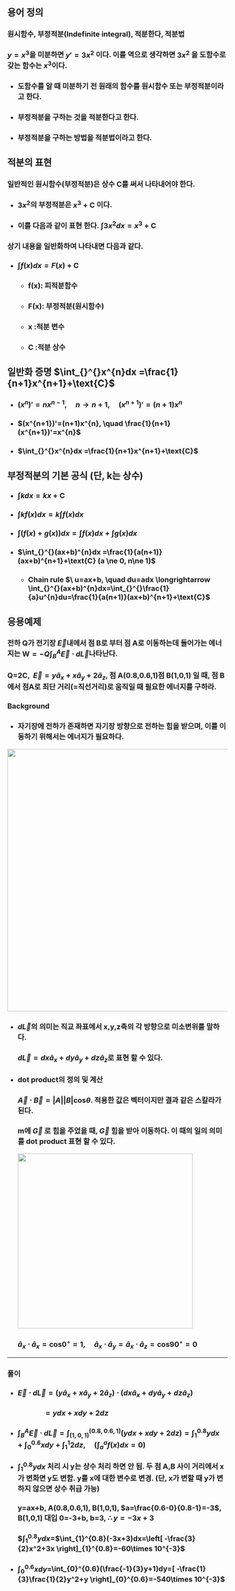 ## 용어 정의
### 원시함수, 부정적분(Indefinite integral), 적분한다, 적분법
### $y=x^{3}$을 미분하면 $y'=3x^{2}$ 이다. 이를 역으로 생각하면 $3x^{2}$  을 도함수로 갖는 함수는  $x^{3}$이다.
+ ### 도함수를 알 때 미분하기 전 원래의 함수를 원시함수 또는 부정적분이라고 한다.
+ ### 부정적분을 구하는 것을 적분한다고 한다.
+ ### 부정적분을 구하는 방법을 적분법이라고 한다.

## 적분의 표현
### 일반적인 원시함수(부정적분)은 상수 C를 써서 나타내어야 한다.
+ ### $3x^{2}$의  부정적분은 $x^{3}+\text{C}$ 이다.
+ ### 이를 다음과 같이 표현 한다. $\int_{}^{}3x^{2}dx = x^{3}+\text{C}$
### 상기 내용을 일반화하여 나타내면 다음과 같다. 
+ ### $\int_{}^{}f(x)dx = F(x)+\text{C}$
  + ### f(x): 피적분함수
  + ### F(x): 부정적분(원시함수)
  + ### x :적분 변수
  + ### C :적분 상수

## 일반화 증명 $\int_{}^{}x^{n}dx =\frac{1}{n+1}x^{n+1}+\text{C}$
+ ### $(x^{n})'=nx^{n-1},\quad  n\longrightarrow n+1, \quad (x^{n+1})'=(n+1)x^{n}$
+ ### $(x^{n+1})'=(n+1)x^{n}, \quad \frac{1}{n+1}(x^{n+1})'=x^{n}$
+ ### $\int_{}^{}x^{n}dx =\frac{1}{n+1}x^{n+1}+\text{C}$

## 부정적분의 기본 공식 (단, k는 상수)
+ ### $\int_{}^{}kdx =kx+\text{C}$
+ ### $\int_{}^{}kf(x)dx =k\int_{}^{}f(x)dx$
+ ### $\int_{}^{}(f(x)+g(x))dx =\int_{}^{}f(x)dx+\int_{}^{}g(x)dx$
+ ### $\int_{}^{}(ax+b)^{n}dx =\frac{1}{a(n+1)}(ax+b)^{n+1}+\text{C} (a \ne 0, n\ne 1)$
  + ### Chain rule  $\ u=ax+b, \quad du=adx \longrightarrow \int_{}^{}(ax+b)^{n}dx=\int_{}^{}\frac{1}{a}u^{n}du=\frac{1}{a(n+1)}(ax+b)^{n+1}+\text{C}$

## 응용예제
### 전하 Q가 전기장 $\overrightarrow{E}$내에서 점 B로 부터 점 A로 이동하는데 들어가는 에너지는 $\text{W}=-Q\int_{B}^{A}\overrightarrow{E}\cdot d\overrightarrow{L}$나타난다.
### Q=2C, $\ \vec{E}=y\hat{a}_ {x}+x \hat{a}_ {y}+2\hat{a}_{z}$, 점 A(0.8,0.6,1)점 B(1,0,1) 일 때, 점 B에서 점A로 최단 거리(=직선거리)로 움직일 때 필요한 에너지를 구하라.
### Background
+ ### 자기장에 전하가 존재하면 자기장 방향으로 전하는 힘을 받으며, 이를 이동하기 위해서는 에너지가 필요하다.
<img src="https://github.com/DooHub/Electromagnetic_Math/assets/99073912/75a30c3a-0260-4011-89dc-8afbb87eec3b" width="600" />

+ ### $d \vec{L}$의 의미는 직교 좌표에서  x,y,z축의 각 방향으로 미소변위를 말하다.
  ### $d \vec{L}=dx\hat{a}_ {x} +dy\hat{a}_ {y}+dz\hat{a}_{z}$로 표현 할 수 있다.
+ ### dot product의 정의 및 계산
  ### $\vec{A}\cdot \vec{B}=\left| A \right|\left| B \right|\text{cos}\theta$. 적용한 값은 벡터이지만 결과 같은 스칼라가 된다.
  ### m에 $\vec{G}$ 로 힘을 주었을 때, $\vec{G}$ 힘을 받아 이동하다. 이 때의 일의 의미를 dot product 표현 할 수 있다.
  
  <image src="https://github.com/DooHub/Electromagnetic_Math/assets/99073912/6d5e120e-a214-4523-bf1b-f623dbf342d4" width="400" />
  
  ### $\hat{a}_x \cdot \hat{a}_x =\text{cos}0^{\circ}=1, \quad \hat{a}_x \cdot \hat{a}_y=\hat{a}_x \cdot \hat{a}_z =\text{cos}90^{\circ}=0$
__________________________________________________________________________________________________________________________________________
### 풀이
  + ### $\vec{E} \cdot d \vec{L}=(y\hat{a}_x+x\hat{a}_y+2\hat{a}_z)\cdot(dx\hat{a}_x+dy\hat{a}_y+dz\hat{a}_z)$
    ### $\qquad \quad=ydx+xdy+2dz$
  + ### $\int_{B}^{A}\vec{E}\cdot d\vec{L}=\int_{(1,0,1)}^{(0.8,0.6,1)}(ydx+xdy+2dz)=\int_{1}^{0.8}ydx+\int_{0}^{0.6}xdy+\int_{1}^{1}2dz, \quad(\int_{a}^{a}f(x)dx=0)$
  + ### $\int_{1}^{0.8}ydx$ 처리 시 y는 상수 처리 하면 안 됨. 두 점 A,B 사이 거리에서 x가 변화면 y도 변함. y를 x에 대한 변수로 변경. (단, x가 변할 때 y가 변하지 않으면 상수 취급 가능)
    ### y=ax+b, A(0.8,0.6,1), B(1,0,1), $a=\frac{0.6-0}{0.8-1}=-3$, B(1,0,1) 대입 0=-3+b, b=3, $\therefore y=-3x+3$
    ### $$\int_{1}^{0.8}ydx$=$\int_{1}^{0.8}(-3x+3)dx=\left[ -\frac{3}{2}x^2+3x \right]_{1}^{0.8}=-60\times 10^{-3}$
  + ### $\int_{0}^{0.6}xdy=$\int_{0}^{0.6}(\frac{-1}{3}y+1)dy=[ -\frac{1}{3}\frac{1}{2}y^2+y \right]_{0}^{0.6}=-540\times 10^{-3}$













  
